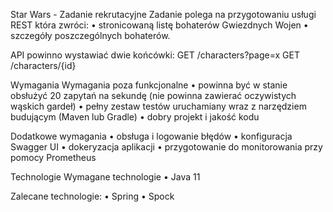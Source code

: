 Star Wars - Zadanie rekrutacyjne
Zadanie polega na przygotowaniu  usługi REST która zwróci:
• stronicowaną listę bohaterów Gwiezdnych Wojen
• szczegóły poszczególnych bohaterów.

API powinno wystawiać dwie końcówki:
GET /characters?page=x
GET /characters/{id}

Wymagania
Wymagania poza funkcjonalne
• powinna być w stanie obsłużyć 20 zapytań na sekundę (nie powinna zawierać oczywistych wąskich gardeł)
• pełny zestaw testów uruchamiany wraz z narzędziem budującym (Maven lub Gradle)
• dobry projekt i jakość kodu

Dodatkowe wymagania
• obsługa i logowanie błędów
• konfiguracja Swagger UI
• dokeryzacja aplikacji
• przygotowanie do monitorowania przy pomocy Prometheus

Technologie
Wymagane technologie
• Java 11

Zalecane technologie:
• Spring
• Spock
